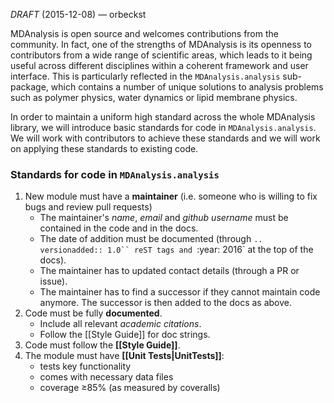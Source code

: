 *DRAFT* (2015-12-08) — orbeckst

MDAnalysis is open source and welcomes contributions from the community. In fact, one of the strengths of MDAnalysis is its openness to contributors from a wide range of scientific areas, which leads to it being useful across different disciplines within a coherent framework and user interface. This is particularly reflected in the `MDAnalysis.analysis` sub-package, which contains a number of unique solutions to analysis problems such as polymer physics, water dynamics or lipid membrane physics.

In order to maintain a uniform high standard across the whole MDAnalysis library, we will introduce basic standards for code in `MDAnalysis.analysis`. We will work with contributors to achieve these standards and we will work on applying these standards to existing code.

### Standards for code in `MDAnalysis.analysis` ###

1. New module must have a **maintainer** (i.e. someone who is willing to fix bugs and review pull requests)
   * The maintainer's *name*, *email* and *github username* must be contained in the code and in the docs.
   * The date of addition must be documented (through `.. versionadded:: 1.0`` reST tags and `:year: 2016` at the top of the docs).
   * The maintainer has to updated contact details (through a PR or issue).
   * The maintainer has to find a successor if they cannot maintain code anymore. The successor is then added to the docs as above.
2. Code must be fully **documented**.
   * Include all relevant *academic citations*.
   * Follow the [[Style Guide]] for doc strings.
3. Code must follow the **[[Style Guide]]**.
4. The module must have **[[Unit Tests|UnitTests]]**:
   * tests key functionality
   * comes with necessary data files
   * coverage ≥85% (as measured by coveralls)


